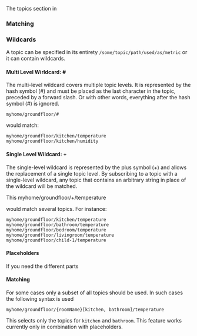 The topics section in 


### Matching

### Wildcards

A topic can be specified in its entirety `/some/topic/path/used/as/metric`
or it can contain wildcards.


#### Multi Level Wirldcard: \#

The multi-level wildcard covers multiple topic levels. It is represented by the 
hash symbol (#) and must be placed as the last character in the topic, 
preceded by a forward slash. Or with other words, everything after the hash symbol (#)
is ignored.

    myhome/groundfloor/#

would match:

    myhome/groundfloor/kitchen/temperature
    myhome/groundfloor/kitchen/humidity


#### Single Level Wildcard: +

The single-level wildcard is represented by the plus symbol (+) and allows the 
replacement of a single topic level. By subscribing to a topic with a single-level 
wildcard, any topic that contains an arbitrary string in place of the wildcard 
will be matched. 

This 
    myhome/groundfloor/+/temperature

would match several topics. For instance:

    myhome/groundfloor/kitchen/temperature
    myhome/groundfloor/bathroom/temperature
    myhome/groundfloor/bedroom/temperature
    myhome/groundfloor/livingroom/temperature
    myhome/groundfloor/child-1/temperature

#### Placeholders

If you need the different parts 


#### Matching

For some cases only a subset of all topics should be used. In such cases the following 
syntax is used

    myhome/groundfloor/{roomName}[kitchen, bathroom]/temperature

This selects only the topics for `kitchen` and `bathroom`. This feature works currently 
only in combination with placeholders.

